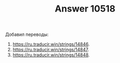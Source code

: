 ﻿---
title: "Answer 10518"
se.owner.user_id: 15479
se.owner.display_name: "Suvitruf - Andrei Apanasik"
se.owner.link: "https://ru.meta.stackoverflow.com/users/15479/suvitruf-andrei-apanasik"
se.answer_id: 10518
se.question_id: 10516
se.post_type: answer
se.is_accepted: True
---
<p>Добавил переводы:</p>
<ol>
<li><a href="https://ru.traducir.win/strings/14846" rel="nofollow noreferrer">https://ru.traducir.win/strings/14846</a>.</li>
<li><a href="https://ru.traducir.win/strings/14847" rel="nofollow noreferrer">https://ru.traducir.win/strings/14847</a>.</li>
<li><a href="https://ru.traducir.win/strings/14848" rel="nofollow noreferrer">https://ru.traducir.win/strings/14848</a>.</li>
</ol>
